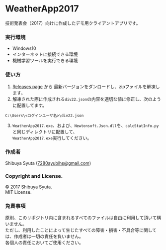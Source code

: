 # WeatherApp2017
技術発表会（2017）向けに作成したデモ用クライアントアプリです。

### 実行環境
* Windows10
* インターネットに接続できる環境
* 機械学習ツールを実行できる環境

### 使い方
1. [Releases page](../../releases) から
最新バージョンをダンロードし、zipファイルを解凍します。
2. 解凍された際に作成される```div22.json```の内容を適切な値に修正し、次のように配置してます。
```
C:\Users\<ログインユーザ名>\div22.json
```
3. ```WeatherApp2017.exe```、および、```Newtonsoft.Json.dll```を、```calcStatInfo.py```と同じディレクトリに配置して、   
```WeatherApp2017.exe```実行してください。

### 作成者
Shibuya Syuta (7280ayubihs@gmail.com)

### Copyright and License.
© 2017 Shibuya Syuta.  
MIT License.

### 免責事項
原則、このリポジトリ内に含まれるすべてのファイルは自由に利用して頂いて構いません。   
ただし、利用したことによって生じたすべての障害・損害・不具合等に関しては、作成者は一切の責任を負いません。   
各個人の責任においてご使用ください。
